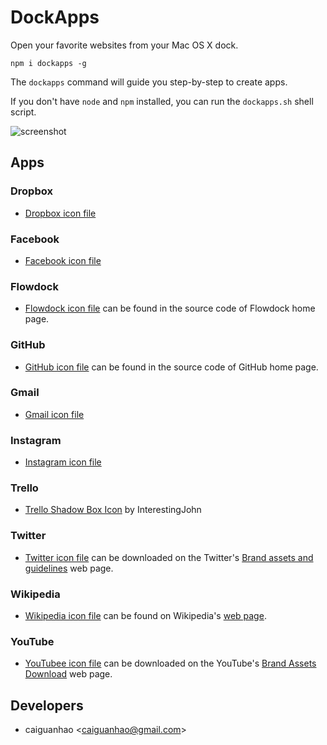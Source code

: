 DockApps
========

Open your favorite websites from your Mac OS X dock.

```
npm i dockapps -g
```

The `dockapps` command will guide you step-by-step to create apps.

If you don't have `node` and `npm` installed, you can run the `dockapps.sh`
shell script.

![screenshot](https://f.cloud.github.com/assets/1284703/1896367/c7b07ebe-7b99-11e3-89c4-ab177da3bc05.png)

Apps
----

### Dropbox

* [Dropbox icon file](http://icons.iconarchive.com/icons/uiconstock/socialmedia/512/Dropbox-icon.png)

### Facebook

* [Facebook icon file](http://img2.wikia.nocookie.net/__cb20130501121248/logopedia/images/thumb/f/fb/Facebook_icon_2013.svg/1024px-Facebook_icon_2013.svg.png)

### Flowdock

* [Flowdock icon file](https://www.flowdock.com/fluid-icon.png) can be found in the source code of Flowdock home page.

### GitHub

* [GitHub icon file](https://github.com/fluidicon.png) can be found in the source code of GitHub home page.

### Gmail

* [Gmail icon file](https://upload.wikimedia.org/wikipedia/commons/thumb/4/45/New_Logo_Gmail.svg/1024px-New_Logo_Gmail.svg.png)

### Instagram

* [Instagram icon file](http://static.ak.instagram.com/press/brand-assets/Instagram_Icon_Large.zip)

### Trello

* [Trello Shadow Box Icon](http://interestingjohn.deviantart.com/art/Trello-Shadow-Box-Icon-331867074) by InterestingJohn

### Twitter

* [Twitter icon file](https://g.twimg.com/Twitter_logo_blue.png) can be downloaded on the Twitter's [Brand assets and guidelines](https://about.twitter.com/press/brand-assets) web page.

### Wikipedia

* [Wikipedia icon file](http://upload.wikimedia.org/wikipedia/en/thumb/8/80/Wikipedia-logo-v2.svg/1024px-Wikipedia-logo-v2.svg.png) can be found on Wikipedia's [web page](http://en.wikipedia.org/wiki/File:Wikipedia-logo-v2.svg).

### YouTube

* [YouTubee icon file](http://www.youtube.com/yt/brand/media/image/YouTube-icon-full_color.png) can be downloaded on the YouTube's [Brand Assets Download](http://www.youtube.com/yt/brand/downloads.html) web page.

Developers
----------

* caiguanhao &lt;caiguanhao@gmail.com&gt;
